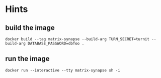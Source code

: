 # Hints
## build the image
	docker build --tag matrix-synapse --build-arg TURN_SECRET=turnit --build-arg DATABASE_PASSWORD=dbfoo .
## run the image
	docker run --interactive --tty matrix-synapse sh -i  
